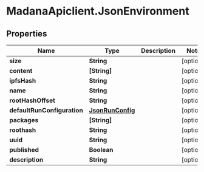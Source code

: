 # MadanaApiclient.JsonEnvironment

## Properties

Name | Type | Description | Notes
------------ | ------------- | ------------- | -------------
**size** | **String** |  | [optional] 
**content** | **[String]** |  | [optional] 
**ipfsHash** | **String** |  | [optional] 
**name** | **String** |  | [optional] 
**rootHashOffset** | **String** |  | [optional] 
**defaultRunConfiguration** | [**JsonRunConfig**](JsonRunConfig.md) |  | [optional] 
**packages** | **[String]** |  | [optional] 
**roothash** | **String** |  | [optional] 
**uuid** | **String** |  | [optional] 
**published** | **Boolean** |  | [optional] 
**description** | **String** |  | [optional] 


